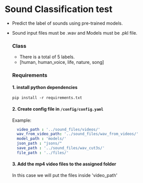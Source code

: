 # Sound Classification test
- Predict the label of sounds using pre-trained models.
- Sound input files must be .wav and Models must be .pkl file.

  ### Class
    - There is a total of 5 labels.
    - [human, human_voice,	life, nature,	song]
    
  ### Requirements

  #### 1. install python dependencies
  ```
  pip install -r requirements.txt
  ```
  #### 2. Create config file in `/config/config.yaml` 
  Example:
  ```yaml
    video_path : '../sound_files/videos/'
    wav_from_video_path: '../sound_files/wav_from_videos/'
    model_path : 'models/'
    json_path : "jsons/"
    save_path : '../sound_files/wav_cut3s/'
    file_path : '../files/'
  ```
  #### 3. Add the mp4 video files to the assigned folder

  In this case we will put the files inside 'video_path'

